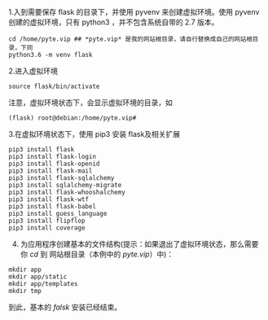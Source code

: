 1.入到需要保存 flask 的目录下，并使用 pyvenv 来创建虚拟环境。使用 pyvenv创建的虚拟环境，只有 python3 ，并不包含系统自带的 2.7 版本。
```
cd /home/pyte.vip ## *pyte.vip* 是我的网站根目录，请自行替换成自己的网站根目录，下同
python3.6 -m venv flask
```
2.进入虚拟环境
```
source flask/bin/activate
```
注意，虚拟环境状态下，会显示虚拟环境的目录，如
```
(flask) root@debian:/home/pyte.vip# 
```
3.在虚拟环境状态下，使用 pip3 安装 flask及相关扩展
```
pip3 install flask
pip3 install flask-login
pip3 install flask-openid
pip3 install flask-mail
pip3 install flask-sqlalchemy
pip3 install sqlalchemy-migrate
pip3 install flask-whooshalchemy
pip3 install flask-wtf
pip3 install flask-babel
pip3 install guess_language
pip3 install flipflop
pip3 install coverage
```
4. 为应用程序创建基本的文件结构(提示：如果退出了虚拟环境状态，那么需要你 *cd* 到 网站根目录（本例中的 *pyte.vip*）中)：
```
mkdir app
mkdir app/static
mkdir app/templates
mkdir tmp
```
到此，基本的 *falsk* 安装已经结束。